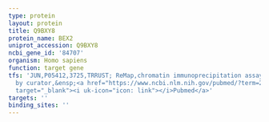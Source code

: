 ```yaml
---
type: protein
layout: protein
title: Q9BXY8
protein_name: BEX2
uniprot_accession: Q9BXY8
ncbi_gene_id: '84707'
organism: Homo sapiens
function: target gene
tfs: 'JUN,P05412,3725,TRRUST; ReMap,chromatin immunoprecipitation assay; inferred
  by curator,&ensp;<a href="https://www.ncbi.nlm.nih.gov/pubmed/?term=21384344%5Buid%5D"
  target="_blank"><i uk-icon="icon: link"></i>Pubmed</a>'
targets: ''
binding_sites: ''
---
```

